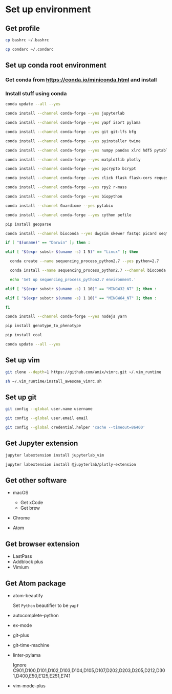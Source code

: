 # Set up environment

## Get profile

```sh
cp bashrc ~/.bashrc

cp condarc ~/.condarc
```

## Set up conda root environment

### Get conda from <https://conda.io/miniconda.html> and install

### Install stuff using conda

```sh
conda update --all --yes

conda install --channel conda-forge --yes jupyterlab

conda install --channel conda-forge --yes yapf isort pylama

conda install --channel conda-forge --yes git git-lfs bfg

conda install --channel conda-forge --yes pyinstaller twine

conda install --channel conda-forge --yes numpy pandas xlrd hdf5 pytables scipy scikit-learn statsmodels

conda install --channel conda-forge --yes matplotlib plotly

conda install --channel conda-forge --yes pycrypto bcrypt

conda install --channel conda-forge --yes click flask flask-cors requests

conda install --channel conda-forge --yes rpy2 r-mass

conda install --channel conda-forge --yes biopython

conda install --channel Guardiome --yes pytabix

conda install --channel conda-forge --yes cython pefile

pip install geoparse

conda install --channel bioconda --yes dwgsim skewer fastqc picard seqtk htslib samtools bwa kallisto freebayes bcftools snpeff

if [ "$(uname)" == "Darwin" ]; then :

elif [ "$(expr substr $(uname -s) 1 5)" == "Linux" ]; then

  conda create --name sequencing_process_python2.7 --yes python=2.7

  conda install --name sequencing_process_python2.7 --channel bioconda --yes strelka manta  # canvas

  echo 'Set up sequencing_process_python2.7 environment.'

elif [ "$(expr substr $(uname -s) 1 10)" == "MINGW32_NT" ]; then :

elif [ "$(expr substr $(uname -s) 1 10)" == "MINGW64_NT" ]; then :

fi

conda install --channel conda-forge --yes nodejs yarn

pip install genotype_to_phenotype

pip install ccal

conda update --all --yes
```

## Set up vim

```sh
git clone --depth=1 https://github.com/amix/vimrc.git ~/.vim_runtime

sh ~/.vim_runtime/install_awesome_vimrc.sh
```

## Set up git

```sh
git config --global user.name username

git config --global user.email email

git config --global credential.helper 'cache --timeout=86400'
```

## Get Jupyter extension

```sh
jupyter labextension install jupyterlab_vim

jupyter labextension install @jupyterlab/plotly-extension
```

## Get other software

-   macOS

    -   Get xCode
    -   Get brew

-   Chrome

-   Atom

## Get browser extension

-   LastPass
-   Addblock plus
-   Vimium

## Get Atom package

-   atom-beautify

    Set `Python` beautifier to be `yapf`

-   autocomplete-python
-   ex-mode
-   git-plus
-   git-time-machine
-   linter-pylama

    Ignore C901,D100,D101,D102,D103,D104,D105,D107,D202,D203,D205,D212,D301,D400,E50,E125,E251,E741

-   vim-mode-plus

